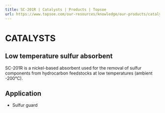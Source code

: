 ```yaml
---
title: SC-201R | Catalysts | Products | Topsoe
url: https://www.topsoe.com/our-resources/knowledge/our-products/catalysts/sc-201r#main-content
---
```


# CATALYSTS

## Low temperature sulfur absorbent

SC-201R is a nickel-based absorbent used for the removal of sulfur components from hydrocarbon feedstocks at low temperatures (ambient -200°C).

## Application

- Sulfur guard
